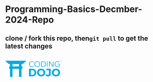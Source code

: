 # Programming-Basics-Decmber-2024-Repo
 

## clone / fork this repo, then`git pull` to get the latest changes

<br />

<img src="https://github.com/Alaa-1/git_assets/blob/602d3adae821af29d428f7d6b2a83de4d276a71c/codingDojoHr.png" alt="Coding Dojo Logo" width="180">

<br />
